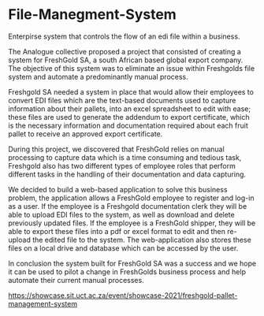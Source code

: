 # File-Manegment-System

Enterpirse system that controls the flow of an edi file within a business. 

The Analogue collective proposed a project that consisted of creating a system for FreshGold SA, a south African based global export company. The objective of this system was to eliminate an issue within Freshgolds file system and automate a predominantly manual process.  

Freshgold SA needed a system in place that would allow their employees to convert EDI files which are the text-based documents used to capture information about their pallets, into an excel spreadsheet to edit with ease; these files are used to generate the addendum to export certificate, which is the necessary information and documentation required about each fruit pallet to receive an approved export certificate. 

During this project, we discovered that FreshGold relies on manual processing to capture data which is a time consuming and tedious task, Freshgold also has two different types of employee roles that perform different tasks in the handling of their documentation and data capturing. 

We decided to build a web-based application to solve this business problem, the application allows a FreshGold employee to register and log-in as a user. If the employee is a Freshgold documentation clerk they will be able to upload EDI files to the system, as well as download and delete previously updated files. If the employee is a FreshGold shipper, they will be able to export these files into a pdf or excel format to edit and then re-upload the edited file to the system. The web-application also stores these files on a local drive and database which can be accessed by the user.  

In conclusion the system built for FreshGold SA was a success and we hope it can be used to pilot a change in FreshGolds business process and help automate their current manual processes.

https://showcase.sit.uct.ac.za/event/showcase-2021/freshgold-pallet-management-system

